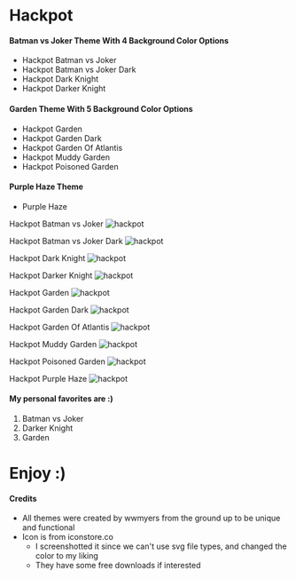# Hackpot

#### Batman vs Joker Theme With 4 Background Color Options
* Hackpot Batman vs Joker
* Hackpot Batman vs Joker Dark
* Hackpot Dark Knight
* Hackpot Darker Knight

#### Garden Theme With 5 Background Color Options
* Hackpot Garden
* Hackpot Garden Dark
* Hackpot Garden Of Atlantis
* Hackpot Muddy Garden
* Hackpot Poisoned Garden

#### Purple Haze Theme
* Purple Haze

Hackpot Batman vs Joker
![hackpot](https://github.com/wwmyers/hackpot/raw/master/images/hackpotbatmanvsjoker.png)

Hackpot Batman vs Joker Dark
![hackpot](https://github.com/wwmyers/hackpot/raw/master/images/hackpotbatmanvsjokerdark.png)

Hackpot Dark Knight
![hackpot](https://github.com/wwmyers/hackpot/raw/master/images/hackpotdarkknight.png)

Hackpot Darker Knight
![hackpot](https://github.com/wwmyers/hackpot/raw/master/images/hackpotdarkerknight.png)

Hackpot Garden
![hackpot](https://github.com/wwmyers/hackpot/raw/master/images/hackpotgarden.png)

Hackpot Garden Dark
![hackpot](https://github.com/wwmyers/hackpot/raw/master/images/hackpotgardendark.png)

Hackpot Garden Of Atlantis
![hackpot](https://github.com/wwmyers/hackpot/raw/master/images/hackpotgardenofatlantis.png)

Hackpot Muddy Garden
![hackpot](https://github.com/wwmyers/hackpot/raw/master/images/hackpotmuddygarden.png)

Hackpot Poisoned Garden
![hackpot](https://github.com/wwmyers/hackpot/raw/master/images/hackpotpoisonedgarden.png)

Hackpot Purple Haze
![hackpot](https://github.com/wwmyers/hackpot/raw/master/images/hackpotpurplehaze.png)

#### My personal favorites are :)
1. Batman vs Joker
2. Darker Knight
3. Garden

# Enjoy :)

#### Credits
* All themes were created by wwmyers from the ground up to be unique and functional
* Icon is from iconstore.co
  * I screenshotted it since we can't use svg file types, and changed the color to my liking
  * They have some free downloads if interested

<!--ctrl+shift+v to preview-->